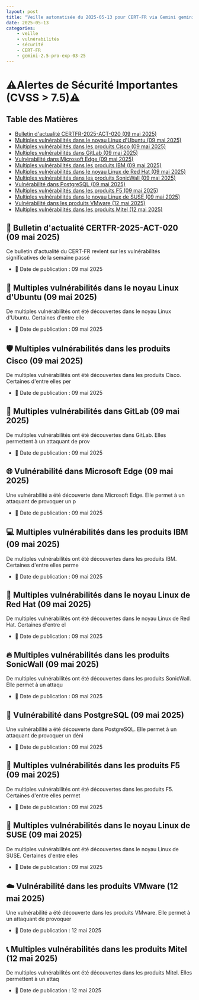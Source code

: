 ```yaml
---
layout: post
title: "Veille automatisée du 2025-05-13 pour CERT-FR via Gemini gemini-2.5-pro-exp-03-25"
date: 2025-05-13
categories:
    - veille
    - vulnérabilités
    - sécurité
    - CERT-FR
    - gemini-2.5-pro-exp-03-25
---
```

# ⚠️Alertes de Sécurité Importantes (CVSS > 7.5)⚠️

## Table des Matières
*   [Bulletin d'actualité CERTFR-2025-ACT-020 (09 mai 2025)](https://www.cert.ssi.gouv.fr/actualite/CERTFR-2025-ACT-020/)
*   [Multiples vulnérabilités dans le noyau Linux d'Ubuntu (09 mai 2025)](https://www.cert.ssi.gouv.fr/avis/CERTFR-2025-AVI-0387/)
*   [Multiples vulnérabilités dans les produits Cisco (09 mai 2025)](https://www.cert.ssi.gouv.fr/avis/CERTFR-2025-AVI-0378/)
*   [Multiples vulnérabilités dans GitLab (09 mai 2025)](https://www.cert.ssi.gouv.fr/avis/CERTFR-2025-AVI-0381/)
*   [Vulnérabilité dans Microsoft Edge (09 mai 2025)](https://www.cert.ssi.gouv.fr/avis/CERTFR-2025-AVI-0383/)
*   [Multiples vulnérabilités dans les produits IBM (09 mai 2025)](https://www.cert.ssi.gouv.fr/avis/CERTFR-2025-AVI-0384/)
*   [Multiples vulnérabilités dans le noyau Linux de Red Hat (09 mai 2025)](https://www.cert.ssi.gouv.fr/avis/CERTFR-2025-AVI-0385/)
*   [Multiples vulnérabilités dans les produits SonicWall (09 mai 2025)](https://www.cert.ssi.gouv.fr/avis/CERTFR-2025-AVI-0379/)
*   [Vulnérabilité dans PostgreSQL (09 mai 2025)](https://www.cert.ssi.gouv.fr/avis/CERTFR-2025-AVI-0380/)
*   [Multiples vulnérabilités dans les produits F5 (09 mai 2025)](https://www.cert.ssi.gouv.fr/avis/CERTFR-2025-AVI-0382/)
*   [Multiples vulnérabilités dans le noyau Linux de SUSE (09 mai 2025)](https://www.cert.ssi.gouv.fr/avis/CERTFR-2025-AVI-0386/)
*   [Vulnérabilité dans les produits VMware (12 mai 2025)](https://www.cert.ssi.gouv.fr/avis/CERTFR-2025-AVI-0389/)
*   [Multiples vulnérabilités dans les produits Mitel (12 mai 2025)](https://www.cert.ssi.gouv.fr/avis/CERTFR-2025-AVI-0388/)

## 📰 Bulletin d'actualité CERTFR-2025-ACT-020 (09 mai 2025)
Ce bulletin d'actualité du CERT-FR revient sur les vulnérabilités significatives de la semaine passé
* 📅 Date de publication : 09 mai 2025

## 🐧 Multiples vulnérabilités dans le noyau Linux d'Ubuntu (09 mai 2025)
De multiples vulnérabilités ont été découvertes dans le noyau Linux d'Ubuntu. Certaines d'entre elle
* 📅 Date de publication : 09 mai 2025

## 🛡️ Multiples vulnérabilités dans les produits Cisco (09 mai 2025)
De multiples vulnérabilités ont été découvertes dans les produits Cisco. Certaines d'entre elles per
* 📅 Date de publication : 09 mai 2025

## 🦊 Multiples vulnérabilités dans GitLab (09 mai 2025)
De multiples vulnérabilités ont été découvertes dans GitLab. Elles permettent à un attaquant de prov
* 📅 Date de publication : 09 mai 2025

## 🌐 Vulnérabilité dans Microsoft Edge (09 mai 2025)
Une vulnérabilité a été découverte dans Microsoft Edge. Elle permet à un attaquant de provoquer un p
* 📅 Date de publication : 09 mai 2025

## 💻 Multiples vulnérabilités dans les produits IBM (09 mai 2025)
De multiples vulnérabilités ont été découvertes dans les produits IBM. Certaines d'entre elles perme
* 📅 Date de publication : 09 mai 2025

## 🐧 Multiples vulnérabilités dans le noyau Linux de Red Hat (09 mai 2025)
De multiples vulnérabilités ont été découvertes dans le noyau Linux de Red Hat. Certaines d'entre el
* 📅 Date de publication : 09 mai 2025

## 🔥 Multiples vulnérabilités dans les produits SonicWall (09 mai 2025)
De multiples vulnérabilités ont été découvertes dans les produits SonicWall. Elle permet à un attaqu
* 📅 Date de publication : 09 mai 2025

## 🐘 Vulnérabilité dans PostgreSQL (09 mai 2025)
Une vulnérabilité a été découverte dans PostgreSQL. Elle permet à un attaquant de provoquer un déni 
* 📅 Date de publication : 09 mai 2025

## 🚦 Multiples vulnérabilités dans les produits F5 (09 mai 2025)
De multiples vulnérabilités ont été découvertes dans les produits F5. Certaines d'entre elles permet
* 📅 Date de publication : 09 mai 2025

## 🦎 Multiples vulnérabilités dans le noyau Linux de SUSE (09 mai 2025)
De multiples vulnérabilités ont été découvertes dans le noyau Linux de SUSE. Certaines d'entre elles
* 📅 Date de publication : 09 mai 2025

## ☁️ Vulnérabilité dans les produits VMware (12 mai 2025)
Une vulnérabilité a été découverte dans les produits VMware. Elle permet à un attaquant de provoquer
* 📅 Date de publication : 12 mai 2025

## 📞 Multiples vulnérabilités dans les produits Mitel (12 mai 2025)
De multiples vulnérabilités ont été découvertes dans les produits Mitel. Elles permettent à un attaq
* 📅 Date de publication : 12 mai 2025